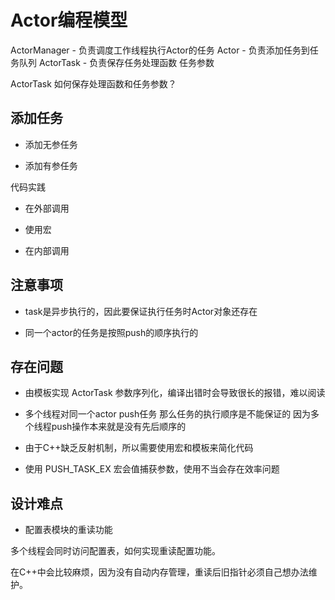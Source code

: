 

# Actor编程模型

ActorManager - 负责调度工作线程执行Actor的任务
Actor - 负责添加任务到任务队列
ActorTask - 负责保存任务处理函数 任务参数

ActorTask 如何保存处理函数和任务参数？

## 添加任务

- 添加无参任务

- 添加有参任务

代码实践

- 在外部调用

- 使用宏

- 在内部调用

## 注意事项

- task是异步执行的，因此要保证执行任务时Actor对象还存在

- 同一个actor的任务是按照push的顺序执行的

## 存在问题

- 由模板实现 ActorTask 参数序列化，编译出错时会导致很长的报错，难以阅读

- 多个线程对同一个actor push任务 那么任务的执行顺序是不能保证的 因为多个线程push操作本来就是没有先后顺序的

- 由于C++缺乏反射机制，所以需要使用宏和模板来简化代码

- 使用 PUSH_TASK_EX 宏会值捕获参数，使用不当会存在效率问题

## 设计难点

- 配置表模块的重读功能

多个线程会同时访问配置表，如何实现重读配置功能。

在C++中会比较麻烦，因为没有自动内存管理，重读后旧指针必须自己想办法维护。